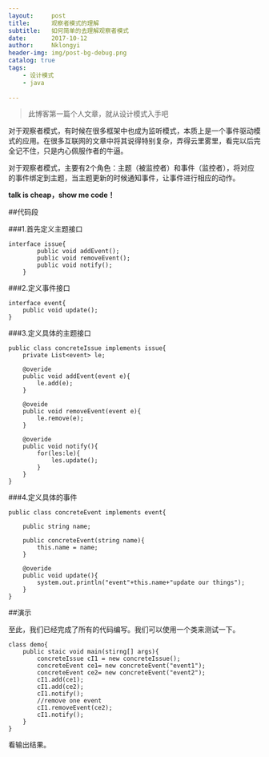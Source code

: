 ```yaml
---
layout:     post
title:      观察者模式的理解
subtitle:   如何简单的去理解观察者模式
date:       2017-10-12
author:     Nklongyi
header-img: img/post-bg-debug.png
catalog: true
tags:
    - 设计模式
    - java
    
---
```


>此博客第一篇个人文章，就从设计模式入手吧

对于观察者模式，有时候在很多框架中也成为监听模式，本质上是一个事件驱动模式的应用。在很多互联网的文章中将其说得特别复杂，弄得云里雾里，看完以后完全记不住，只是内心佩服作者的牛逼。

对于观察者模式，主要有2个角色：主题（被监控者）和事件（监控者），将对应的事件绑定到主题，当主题更新的时候通知事件，让事件进行相应的动作。

**talk is cheap，show me code！**


##代码段

###1.首先定义主题接口
    
    interface issue{ 
			public void addEvent();
			public void removeEvent();
			public void notify();
		}

###2.定义事件接口

    interface event{
		public void update();
	}

###3.定义具体的主题接口

	public class concreteIssue implements issue{
		private List<event> le;
		
		@overide	
		public void addEvent(event e){
			le.add(e);
		} 

		@oveide
		public void removeEvent(event e){
			le.remove(e);
		}

		@overide
		public void notify(){
			for(les:le){
				les.update();
			}
		}		
	}

###4.定义具体的事件

	public class concreteEvent implements event{

		public string name;

		public concreteEvent(string name){
			this.name = name;
		}

		@overide
		public void update(){
			system.out.println("event"+this.name+"update our things");
		}
	}

##演示

至此，我们已经完成了所有的代码编写。我们可以使用一个类来测试一下。

	class demo{
		public staic void main(stirng[] args){
			concreteIssue cI1 = new concreteIssue();
			concreteEvent ce1= new concreteEvent("event1");
			concreteEvent ce2= new concreteEvent("event2");
			cI1.add(ce1);
			cI1.add(ce2);
			cI1.notify();
		    //remove one event
			cI1.removeEvent(ce2);
			cI1.notify();
		}
	}

看输出结果。